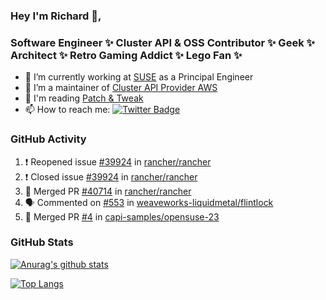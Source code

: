 ### Hey I'm Richard 👋, 

<h3 align="left">Software Engineer ✨ Cluster API & OSS Contributor ✨ Geek ✨ Architect ✨ Retro Gaming Addict ✨ Lego Fan ✨</h3>

- 🔭 I’m currently working at [SUSE](https://www.suse.com/) as a Principal Engineer
- 👯 I’m a maintainer of [Cluster API Provider AWS](https://github.com/kubernetes-sigs/cluster-api-provider-aws)
- 💬 I'm reading [Patch & Tweak](https://bjooks.com/products/patch-tweak-exploring-modular-synthesis)
- 📫 How to reach me: [![Twitter Badge](https://img.shields.io/badge/-@fruit_case-00acee?style=flat&logo=Twitter&logoColor=white)](https://twitter.com/intent/follow?screen_name=fruit_case "Follow on Twitter")

### GitHub Activity 

<!--START_SECTION:activity-->
1. ❗️ Reopened issue [#39924](https://github.com/rancher/rancher/issues/39924) in [rancher/rancher](https://github.com/rancher/rancher)
2. ❗️ Closed issue [#39924](https://github.com/rancher/rancher/issues/39924) in [rancher/rancher](https://github.com/rancher/rancher)
3. 🎉 Merged PR [#40714](https://github.com/rancher/rancher/pull/40714) in [rancher/rancher](https://github.com/rancher/rancher)
4. 🗣 Commented on [#553](https://github.com/weaveworks-liquidmetal/flintlock/issues/553) in [weaveworks-liquidmetal/flintlock](https://github.com/weaveworks-liquidmetal/flintlock)
5. 🎉 Merged PR [#4](https://github.com/capi-samples/opensuse-23/pull/4) in [capi-samples/opensuse-23](https://github.com/capi-samples/opensuse-23)
<!--END_SECTION:activity-->

### GitHub Stats

[![Anurag's github stats](https://github-readme-stats.vercel.app/api?username=richardcase&count_private=true&show_icons=true)](https://github.com/anuraghazra/github-readme-stats)

[![Top Langs](https://github-readme-stats.vercel.app/api/top-langs/?username=richardcase&hide=html&layout=compact)](https://github.com/anuraghazra/github-readme-stats)
